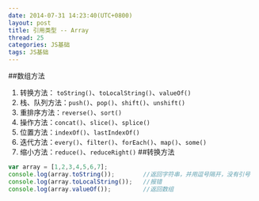 ```yaml
---
date: 2014-07-31 14:23:40(UTC+0800)
layout: post
title: 引用类型 -- Array
thread: 25
categories: JS基础
tags: JS基础
---
```


##数组方法
1. 转换方法： `toString()`、`toLocalString()`、`valueOf()`
2. 栈、队列方法：`push()`、`pop()`、`shift()`、`unshift()`
3. 重排序方法：`reverse()`、`sort()`
4. 操作方法：`concat()`、`slice()`、`splice()`
5. 位置方法：`indexOf()`、`lastIndexOf()`
6. 迭代方法：`every()`、`filter()`、`forEach()`、`map()`、`some()`
7. 缩小方法：`reduce()`、`reduceRight()`
##转换方法
```javascript
var array = [1,2,3,4,5,6,7];
console.log(array.toString());        //返回字符串，并用逗号隔开，没有引号
console.log(array.toLocalString());   //报错
console.log(array.valueOf());         //返回数组
```



